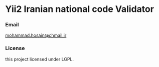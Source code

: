 # Yii2 Iranian national code Validator

### Email
mohammad.hosain@chmail.ir

### License
this project licensed under LGPL.
